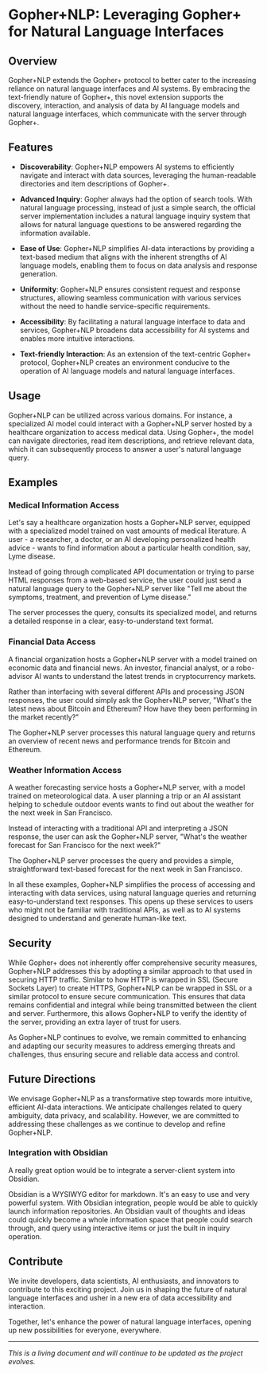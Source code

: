 # Gopher+NLP: Leveraging Gopher+ for Natural Language Interfaces

## Overview

Gopher+NLP extends the Gopher+ protocol to better cater to the increasing reliance on natural language interfaces and AI systems. By embracing the text-friendly nature of Gopher+, this novel extension supports the discovery, interaction, and analysis of data by AI language models and natural language interfaces, which communicate with the server through Gopher+.

## Features

- **Discoverability**: Gopher+NLP empowers AI systems to efficiently navigate and interact with data sources, leveraging the human-readable directories and item descriptions of Gopher+.

- **Advanced Inquiry**: Gopher always had the option of search tools. With natural language processing, instead of just a simple search, the official server implementation includes a natural language inquiry system that allows for natural language questions to be answered regarding the information available. 

- **Ease of Use**: Gopher+NLP simplifies AI-data interactions by providing a text-based medium that aligns with the inherent strengths of AI language models, enabling them to focus on data analysis and response generation.

- **Uniformity**: Gopher+NLP ensures consistent request and response structures, allowing seamless communication with various services without the need to handle service-specific requirements.

- **Accessibility**: By facilitating a natural language interface to data and services, Gopher+NLP broadens data accessibility for AI systems and enables more intuitive interactions.

- **Text-friendly Interaction**: As an extension of the text-centric Gopher+ protocol, Gopher+NLP creates an environment conducive to the operation of AI language models and natural language interfaces.


## Usage

Gopher+NLP can be utilized across various domains. For instance, a specialized AI model could interact with a Gopher+NLP server hosted by a healthcare organization to access medical data. Using Gopher+, the model can navigate directories, read item descriptions, and retrieve relevant data, which it can subsequently process to answer a user's natural language query.

## Examples

### Medical Information Access

Let's say a healthcare organization hosts a Gopher+NLP server, equipped with a specialized model trained on vast amounts of medical literature. A user - a researcher, a doctor, or an AI developing personalized health advice - wants to find information about a particular health condition, say, Lyme disease.

Instead of going through complicated API documentation or trying to parse HTML responses from a web-based service, the user could just send a natural language query to the Gopher+NLP server like "Tell me about the symptoms, treatment, and prevention of Lyme disease."

The server processes the query, consults its specialized model, and returns a detailed response in a clear, easy-to-understand text format.

### Financial Data Access

A financial organization hosts a Gopher+NLP server with a model trained on economic data and financial news. An investor, financial analyst, or a robo-advisor AI wants to understand the latest trends in cryptocurrency markets.

Rather than interfacing with several different APIs and processing JSON responses, the user could simply ask the Gopher+NLP server, "What's the latest news about Bitcoin and Ethereum? How have they been performing in the market recently?"

The Gopher+NLP server processes this natural language query and returns an overview of recent news and performance trends for Bitcoin and Ethereum.

### Weather Information Access

A weather forecasting service hosts a Gopher+NLP server, with a model trained on meteorological data. A user planning a trip or an AI assistant helping to schedule outdoor events wants to find out about the weather for the next week in San Francisco.

Instead of interacting with a traditional API and interpreting a JSON response, the user can ask the Gopher+NLP server, "What's the weather forecast for San Francisco for the next week?"

The Gopher+NLP server processes the query and provides a simple, straightforward text-based forecast for the next week in San Francisco.

In all these examples, Gopher+NLP simplifies the process of accessing and interacting with data services, using natural language queries and returning easy-to-understand text responses. This opens up these services to users who might not be familiar with traditional APIs, as well as to AI systems designed to understand and generate human-like text.

## Security

While Gopher+ does not inherently offer comprehensive security measures, Gopher+NLP addresses this by adopting a similar approach to that used in securing HTTP traffic. Similar to how HTTP is wrapped in SSL (Secure Sockets Layer) to create HTTPS, Gopher+NLP can be wrapped in SSL or a similar protocol to ensure secure communication. This ensures that data remains confidential and integral while being transmitted between the client and server. Furthermore, this allows Gopher+NLP to verify the identity of the server, providing an extra layer of trust for users.

As Gopher+NLP continues to evolve, we remain committed to enhancing and adapting our security measures to address emerging threats and challenges, thus ensuring secure and reliable data access and control.

## Future Directions

We envisage Gopher+NLP as a transformative step towards more intuitive, efficient AI-data interactions. We anticipate challenges related to query ambiguity, data privacy, and scalability. However, we are committed to addressing these challenges as we continue to develop and refine Gopher+NLP.

### Integration with Obsidian

A really great option would be to integrate a server-client system into Obsidian. 

Obsidian is a WYSIWYG editor for markdown. It's an easy to use and very powerful system. With Obsidian integration, people would be able to quickly launch information repositories. An Obsidian vault of thoughts and ideas could quickly become a whole information space that people could search through, and query using interactive items or just the built in inquiry operation.

## Contribute

We invite developers, data scientists, AI enthusiasts, and innovators to contribute to this exciting project. Join us in shaping the future of natural language interfaces and usher in a new era of data accessibility and interaction.

Together, let's enhance the power of natural language interfaces, opening up new possibilities for everyone, everywhere.

---

_This is a living document and will continue to be updated as the project evolves._
